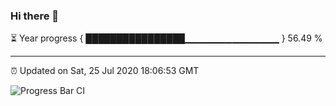 ### Hi there 👋

⏳ Year progress { ████████████████▁▁▁▁▁▁▁▁▁▁▁▁▁▁ } 56.49 %

---

⏰ Updated on Sat, 25 Jul 2020 18:06:53 GMT

![Progress Bar CI](https://github.com/liununu/liununu/workflows/Progress%20Bar%20CI/badge.svg)
